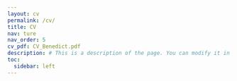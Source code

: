 ```yaml
---
layout: cv
permalink: /cv/
title: CV
nav: ture
nav_order: 5
cv_pdf: CV_Benedict.pdf
description: # This is a description of the page. You can modify it in '_pages/cv.md'. You can also change or remove the top pdf download button.
toc:
  sidebar: left
---
```

